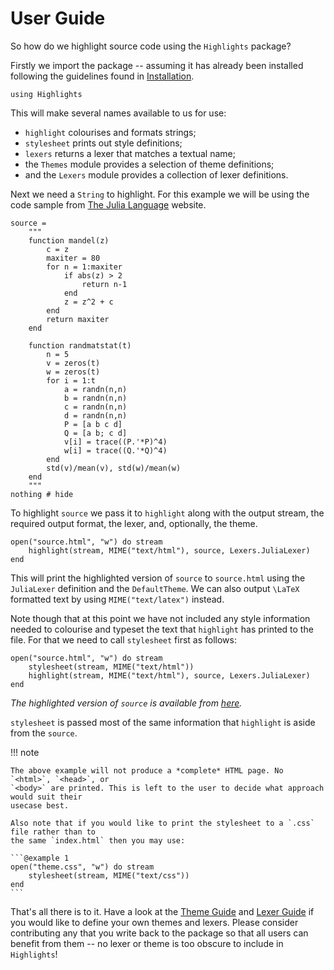 # User Guide

So how do we highlight source code using the `Highlights` package?

Firstly we import the package -- assuming it has already been installed following the
guidelines found in [Installation](@ref).

```@example 1
using Highlights
```

This will make several names available to us for use:

  * `highlight` colourises and formats strings;
  * `stylesheet` prints out style definitions;
  * `lexers` returns a lexer that matches a textual name;
  * the `Themes` module provides a selection of theme definitions;
  * and the `Lexers` module provides a collection of lexer definitions.

Next we need a `String` to highlight. For this example we will be using the code sample from
[The Julia Language](http://julialang.org/) website.

```@example 1
source =
    """
    function mandel(z)
        c = z
        maxiter = 80
        for n = 1:maxiter
            if abs(z) > 2
                return n-1
            end
            z = z^2 + c
        end
        return maxiter
    end

    function randmatstat(t)
        n = 5
        v = zeros(t)
        w = zeros(t)
        for i = 1:t
            a = randn(n,n)
            b = randn(n,n)
            c = randn(n,n)
            d = randn(n,n)
            P = [a b c d]
            Q = [a b; c d]
            v[i] = trace((P.'*P)^4)
            w[i] = trace((Q.'*Q)^4)
        end
        std(v)/mean(v), std(w)/mean(w)
    end
    """
nothing # hide
```

To highlight `source` we pass it to `highlight` along with the output stream, the required
output format, the lexer, and, optionally, the theme.

```@example 1
open("source.html", "w") do stream
    highlight(stream, MIME("text/html"), source, Lexers.JuliaLexer)
end
```

This will print the highlighted version of `source` to `source.html` using the `JuliaLexer`
definition and the `DefaultTheme`. We can also output ``\LaTeX`` formatted text by using
`MIME("text/latex")` instead.

Note though that at this point we have not included any style information needed to
colourise and typeset the text that `highlight` has printed to the file. For that we need to
call `stylesheet` first as follows:

```@example 1
open("source.html", "w") do stream
    stylesheet(stream, MIME("text/html"))
    highlight(stream, MIME("text/html"), source, Lexers.JuliaLexer)
end
```

*The highlighted version of `source` is available from [here](source.html).*

`stylesheet` is passed most of the same information that `highlight` is aside from the
`source`.

!!! note

    The above example will not produce a *complete* HTML page. No `<html>`, `<head>`, or
    `<body>` are printed. This is left to the user to decide what approach would suit their
    usecase best.

    Also note that if you would like to print the stylesheet to a `.css` file rather than to
    the same `index.html` then you may use:

    ```@example 1
    open("theme.css", "w") do stream
        stylesheet(stream, MIME("text/css"))
    end
    ```

That's all there is to it. Have a look at the [Theme Guide](@ref) and [Lexer Guide](@ref) if
you would like to define your own themes and lexers. Please consider contributing any that
you write back to the package so that all users can benefit from them -- no lexer or theme
is too obscure to include in `Highlights`!

